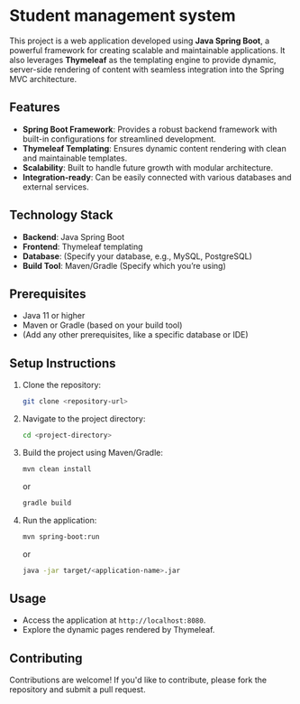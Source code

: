 # Student management system  

This project is a web application developed using **Java Spring Boot**, a powerful framework for creating scalable and maintainable applications. It also leverages **Thymeleaf** as the templating engine to provide dynamic, server-side rendering of content with seamless integration into the Spring MVC architecture.  

## Features  
- **Spring Boot Framework**: Provides a robust backend framework with built-in configurations for streamlined development.  
- **Thymeleaf Templating**: Ensures dynamic content rendering with clean and maintainable templates.  
- **Scalability**: Built to handle future growth with modular architecture.  
- **Integration-ready**: Can be easily connected with various databases and external services.  

## Technology Stack  
- **Backend**: Java Spring Boot  
- **Frontend**: Thymeleaf templating  
- **Database**: (Specify your database, e.g., MySQL, PostgreSQL)  
- **Build Tool**: Maven/Gradle (Specify which you’re using)  

## Prerequisites  
- Java 11 or higher  
- Maven or Gradle (based on your build tool)  
- (Add any other prerequisites, like a specific database or IDE)  

## Setup Instructions  
1. Clone the repository:  
   ```bash  
   git clone <repository-url>  
   ```  
2. Navigate to the project directory:  
   ```bash  
   cd <project-directory>  
   ```  
3. Build the project using Maven/Gradle:  
   ```bash  
   mvn clean install  
   ```  
   or  
   ```bash  
   gradle build  
   ```  
4. Run the application:  
   ```bash  
   mvn spring-boot:run  
   ```  
   or  
   ```bash  
   java -jar target/<application-name>.jar  
   ```  

## Usage  
- Access the application at `http://localhost:8080`.  
- Explore the dynamic pages rendered by Thymeleaf.  

## Contributing  
Contributions are welcome! If you'd like to contribute, please fork the repository and submit a pull request.  
  

